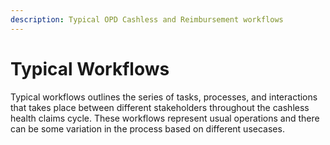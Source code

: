 ```yaml
---
description: Typical OPD Cashless and Reimbursement workflows
---
```


# Typical Workflows

Typical workflows outlines the series of tasks, processes, and interactions that takes place between different stakeholders throughout the cashless health claims cycle. These workflows represent usual operations and there can be some variation in the process based on different usecases.
